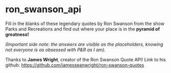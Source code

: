 # ron_swanson_api

Fill in the blanks of these legendary quotes by Ron Swanson from the show Parks and Recreations
and find out where your place is in the **pyramid of greatness!**

*(Important side note: the answers are visible as the placeholders, knowing not everyone is as obsessed with P&R as I am).*

Thanks to **James Wright**, creator of the Ron Swanson Quote API!
Link to his github: https://github.com/jamesseanwright/ron-swanson-quotes
